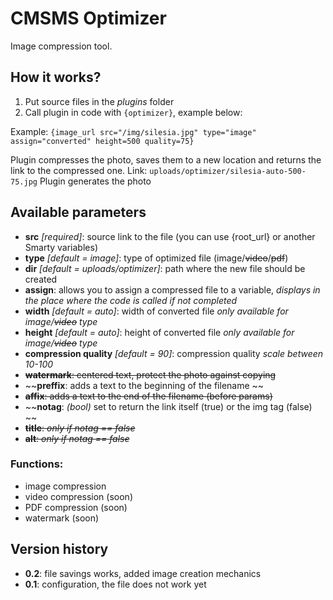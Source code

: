 # CMSMS Optimizer

Image compression tool.

## How it works?

1. Put source files in the *plugins* folder
2. Call plugin in code with `{optimizer}`, example below:

Example:
`{image_url src="/img/silesia.jpg" type="image" assign="converted" height=500 quality=75}`

Plugin compresses the photo, saves them to a new location and returns the link to the compressed one.
Link: `uploads/optimizer/silesia-auto-500-75.jpg`
Plugin generates the photo 

## Available parameters

- **src** *[required]*: source link to the file (you can use {root_url} or another Smarty variables)
- **type** *[default = image]*: type of optimized file (image/~~video~~/~~pdf~~)
- **dir** *[default = uploads/optimizer]*: path where the new file should be created
- **assign**: allows you to assign a compressed file to a variable, *displays in the place where the code is called if not completed*
- **width** *[default = auto]*: width of converted file *only available for image/~~video~~ type*
- **height** *[default = auto]*: height of converted file *only available for image/~~video~~ type*
- **compression quality** *[default = 90]*: compression quality *scale between 10-100*
- ~~**watermark**: centered text, protect the photo against copying~~
- ~~**preffix**: adds a text to the beginning of the filename ~~
- ~~**affix**: adds a text to the end of the filename (before params)~~
- ~~**notag**: *(bool)* set to return the link itself (true) or the img tag (false) ~~
- ~~**title**: *only if notag == false*~~
- ~~**alt**: *only if notag == false*~~

### Functions:

- image compression
- video compression (soon)
- PDF compression (soon)
- watermark (soon)

## Version history

- **0.2**: file savings works, added image creation mechanics
- **0.1**: configuration, the file does not work yet